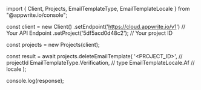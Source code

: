 import { Client, Projects, EmailTemplateType, EmailTemplateLocale } from "@appwrite.io/console";

const client = new Client()
    .setEndpoint('https://cloud.appwrite.io/v1') // Your API Endpoint
    .setProject('5df5acd0d48c2'); // Your project ID

const projects = new Projects(client);

const result = await projects.deleteEmailTemplate(
    '<PROJECT_ID>', // projectId
    EmailTemplateType.Verification, // type
    EmailTemplateLocale.Af // locale
);

console.log(response);
